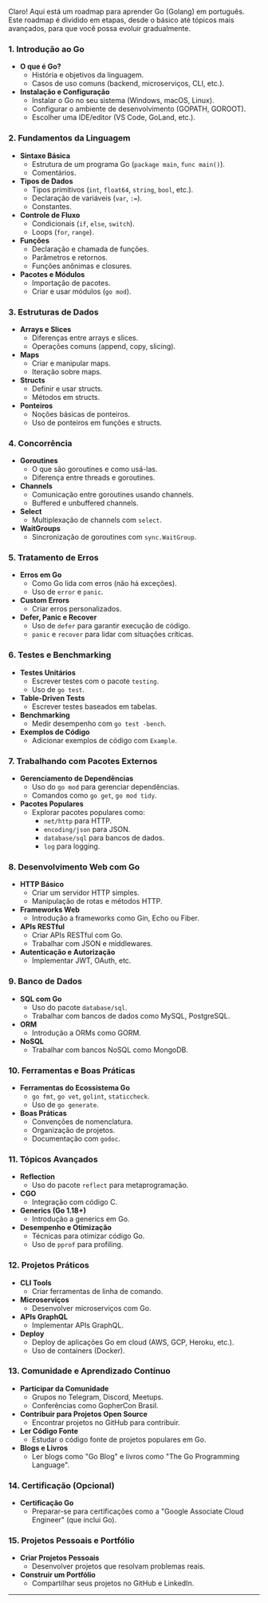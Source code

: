 Claro! Aqui está um roadmap para aprender Go (Golang) em português. Este roadmap é dividido em etapas, desde o básico até tópicos mais avançados, para que você possa evoluir gradualmente.

### 1. **Introdução ao Go**
   - **O que é Go?**
     - História e objetivos da linguagem.
     - Casos de uso comuns (backend, microserviços, CLI, etc.).
   - **Instalação e Configuração**
     - Instalar o Go no seu sistema (Windows, macOS, Linux).
     - Configurar o ambiente de desenvolvimento (GOPATH, GOROOT).
     - Escolher uma IDE/editor (VS Code, GoLand, etc.).

### 2. **Fundamentos da Linguagem**
   - **Sintaxe Básica**
     - Estrutura de um programa Go (`package main`, `func main()`).
     - Comentários.
   - **Tipos de Dados**
     - Tipos primitivos (`int`, `float64`, `string`, `bool`, etc.).
     - Declaração de variáveis (`var`, `:=`).
     - Constantes.
   - **Controle de Fluxo**
     - Condicionais (`if`, `else`, `switch`).
     - Loops (`for`, `range`).
   - **Funções**
     - Declaração e chamada de funções.
     - Parâmetros e retornos.
     - Funções anônimas e closures.
   - **Pacotes e Módulos**
     - Importação de pacotes.
     - Criar e usar módulos (`go mod`).

### 3. **Estruturas de Dados**
   - **Arrays e Slices**
     - Diferenças entre arrays e slices.
     - Operações comuns (append, copy, slicing).
   - **Maps**
     - Criar e manipular maps.
     - Iteração sobre maps.
   - **Structs**
     - Definir e usar structs.
     - Métodos em structs.
   - **Ponteiros**
     - Noções básicas de ponteiros.
     - Uso de ponteiros em funções e structs.

### 4. **Concorrência**
   - **Goroutines**
     - O que são goroutines e como usá-las.
     - Diferença entre threads e goroutines.
   - **Channels**
     - Comunicação entre goroutines usando channels.
     - Buffered e unbuffered channels.
   - **Select**
     - Multiplexação de channels com `select`.
   - **WaitGroups**
     - Sincronização de goroutines com `sync.WaitGroup`.

### 5. **Tratamento de Erros**
   - **Erros em Go**
     - Como Go lida com erros (não há exceções).
     - Uso de `error` e `panic`.
   - **Custom Errors**
     - Criar erros personalizados.
   - **Defer, Panic e Recover**
     - Uso de `defer` para garantir execução de código.
     - `panic` e `recover` para lidar com situações críticas.

### 6. **Testes e Benchmarking**
   - **Testes Unitários**
     - Escrever testes com o pacote `testing`.
     - Uso de `go test`.
   - **Table-Driven Tests**
     - Escrever testes baseados em tabelas.
   - **Benchmarking**
     - Medir desempenho com `go test -bench`.
   - **Exemplos de Código**
     - Adicionar exemplos de código com `Example`.

### 7. **Trabalhando com Pacotes Externos**
   - **Gerenciamento de Dependências**
     - Uso do `go mod` para gerenciar dependências.
     - Comandos como `go get`, `go mod tidy`.
   - **Pacotes Populares**
     - Explorar pacotes populares como:
       - `net/http` para HTTP.
       - `encoding/json` para JSON.
       - `database/sql` para bancos de dados.
       - `log` para logging.

### 8. **Desenvolvimento Web com Go**
   - **HTTP Básico**
     - Criar um servidor HTTP simples.
     - Manipulação de rotas e métodos HTTP.
   - **Frameworks Web**
     - Introdução a frameworks como Gin, Echo ou Fiber.
   - **APIs RESTful**
     - Criar APIs RESTful com Go.
     - Trabalhar com JSON e middlewares.
   - **Autenticação e Autorização**
     - Implementar JWT, OAuth, etc.

### 9. **Banco de Dados**
   - **SQL com Go**
     - Uso do pacote `database/sql`.
     - Trabalhar com bancos de dados como MySQL, PostgreSQL.
   - **ORM**
     - Introdução a ORMs como GORM.
   - **NoSQL**
     - Trabalhar com bancos NoSQL como MongoDB.

### 10. **Ferramentas e Boas Práticas**
   - **Ferramentas do Ecossistema Go**
     - `go fmt`, `go vet`, `golint`, `staticcheck`.
     - Uso de `go generate`.
   - **Boas Práticas**
     - Convenções de nomenclatura.
     - Organização de projetos.
     - Documentação com `godoc`.

### 11. **Tópicos Avançados**
   - **Reflection**
     - Uso do pacote `reflect` para metaprogramação.
   - **CGO**
     - Integração com código C.
   - **Generics (Go 1.18+)**
     - Introdução a generics em Go.
   - **Desempenho e Otimização**
     - Técnicas para otimizar código Go.
     - Uso de `pprof` para profiling.

### 12. **Projetos Práticos**
   - **CLI Tools**
     - Criar ferramentas de linha de comando.
   - **Microserviços**
     - Desenvolver microserviços com Go.
   - **APIs GraphQL**
     - Implementar APIs GraphQL.
   - **Deploy**
     - Deploy de aplicações Go em cloud (AWS, GCP, Heroku, etc.).
     - Uso de containers (Docker).

### 13. **Comunidade e Aprendizado Contínuo**
   - **Participar da Comunidade**
     - Grupos no Telegram, Discord, Meetups.
     - Conferências como GopherCon Brasil.
   - **Contribuir para Projetos Open Source**
     - Encontrar projetos no GitHub para contribuir.
   - **Ler Código Fonte**
     - Estudar o código fonte de projetos populares em Go.
   - **Blogs e Livros**
     - Ler blogs como "Go Blog" e livros como "The Go Programming Language".

### 14. **Certificação (Opcional)**
   - **Certificação Go**
     - Preparar-se para certificações como a "Google Associate Cloud Engineer" (que inclui Go).

### 15. **Projetos Pessoais e Portfólio**
   - **Criar Projetos Pessoais**
     - Desenvolver projetos que resolvam problemas reais.
   - **Construir um Portfólio**
     - Compartilhar seus projetos no GitHub e LinkedIn.

---